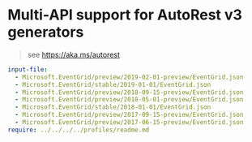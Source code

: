 # Multi-API support for AutoRest v3 generators

> see https://aka.ms/autorest

``` yaml $(enable-multi-api)
input-file:
  - Microsoft.EventGrid/preview/2019-02-01-preview/EventGrid.json
  - Microsoft.EventGrid/stable/2019-01-01/EventGrid.json
  - Microsoft.EventGrid/preview/2018-09-15-preview/EventGrid.json
  - Microsoft.EventGrid/preview/2018-05-01-preview/EventGrid.json
  - Microsoft.EventGrid/stable/2018-01-01/EventGrid.json
  - Microsoft.EventGrid/preview/2017-09-15-preview/EventGrid.json
  - Microsoft.EventGrid/preview/2017-06-15-preview/EventGrid.json
require: ../../../../profiles/readme.md
```
